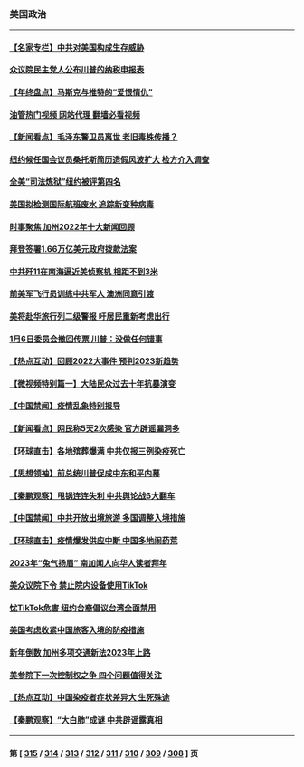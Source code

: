 ### 美国政治
---
#### [【名家专栏】中共对美国构成生存威胁](../../pages/ncid1078159/n13894391.md?12310845) 
#### [众议院民主党人公布川普的纳税申报表](../../pages/ncid1078159/n13895593.md?12310845) 
#### [【年终盘点】马斯克与推特的“爱恨情仇”](../../pages/ncid1078159/n13893800.md?12310845) 
#### [油管热门视频 网站代理 翻墙必看视频](http://138.2.39.72:81/youtube.html?epic-marker?12310845)
#### [【新闻看点】毛泽东警卫员离世 老旧毒株传播？](../../pages/ncid1078159/n13894728.md?12310845) 
#### [纽约候任国会议员桑托斯简历造假风波扩大 检方介入调查](../../pages/ncid1078159/n13894932.md?12310845) 
#### [全美“司法炼狱”纽约被评第四名](../../pages/ncid1078159/n13894983.md?12310845) 
#### [美国拟检测国际航班废水 追踪新变种病毒](../../pages/ncid1078159/n13895092.md?12310845) 
#### [时事聚焦 加州2022年十大新闻回顾](../../pages/ncid1078159/n13894973.md?12310845) 
#### [拜登签署1.66万亿美元政府拨款法案](../../pages/ncid1078159/n13894915.md?12310845) 
#### [中共歼11在南海逼近美侦察机 相距不到3米](../../pages/ncid1078159/n13894594.md?12310845) 
#### [前美军飞行员训练中共军人 澳洲同意引渡](../../pages/ncid1078159/n13894490.md?12310845) 
#### [美将赴华旅行列二级警报 吁居民重新考虑出行](../../pages/ncid1078159/n13894518.md?12310845) 
#### [1月6日委员会撤回传票 川普：没做任何错事](../../pages/ncid1078159/n13894499.md?12310845) 
#### [【热点互动】回顾2022大事件 预判2023新趋势](../../pages/ncid1078159/n13894463.md?12310845) 
#### [【微视频特别篇一】大陆民众过去十年抗暴演变](../../pages/ncid1078159/n13894461.md?12310845) 
#### [【中国禁闻】疫情乱象特别报导](../../pages/ncid1078159/n13893959.md?12310845) 
#### [【新闻看点】网民称5天2次感染 官方辟谣漏洞多](../../pages/ncid1078159/n13893923.md?12310845) 
#### [【环球直击】各地殡葬爆满 中共仅报三例染疫死亡](../../pages/ncid1078159/n13893788.md?12310845) 
#### [【思想领袖】前总统川普促成中东和平内幕](../../pages/ncid1078159/n13868697.md?12310845) 
#### [【秦鹏观察】甩锅连连失利 中共舆论战6大翻车](../../pages/ncid1078159/n13893882.md?12310845) 
#### [【中国禁闻】中共开放出境旅游 多国调整入境措施](../../pages/ncid1078159/n13893081.md?12310845) 
#### [【环球直击】疫情爆发供应中断 中国多地闹药荒](../../pages/ncid1078159/n13893073.md?12310845) 
#### [2023年“兔气扬眉” 南加闻人向华人读者拜年](../../pages/ncid1078159/n13893270.md?12310845) 
#### [美众议院下令 禁止院内设备使用TikTok](../../pages/ncid1078159/n13893373.md?12310845) 
#### [忧TikTok危害 纽约台裔倡议台湾全面禁用](../../pages/ncid1078159/n13893272.md?12310845) 
#### [美国考虑收紧中国旅客入境的防疫措施](../../pages/ncid1078159/n13893193.md?12310845) 
#### [新年倒数 加州多项交通新法2023年上路](../../pages/ncid1078159/n13893218.md?12310845) 
#### [美参院下一次控制权之争 四个问题值得关注](../../pages/ncid1078159/n13893082.md?12310845) 
#### [【热点互动】中国染疫者症状差异大 生死殊途](../../pages/ncid1078159/n13893050.md?12310845) 
#### [【秦鹏观察】“大白肺”成谜 中共辟谣露真相](../../pages/ncid1078159/n13893039.md?12310845) 

---
#### 第 [ [315](./315.md?12310845) / [314](./314.md?12310845) / [313](./313.md?12310845) / [312](./312.md?12310845) / [311](./311.md?12310845) / [310](./310.md?12310845) / [309](./309.md?12310845) / [308](./308.md?12310845) ] 页
